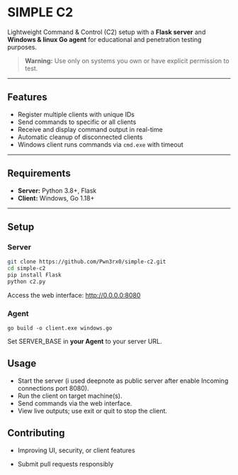 # SIMPLE C2

Lightweight Command & Control (C2) setup with a **Flask server** and **Windows & linux Go agent** for educational and penetration testing purposes.

> **Warning:** Use only on systems you own or have explicit permission to test.

---

## Features

- Register multiple clients with unique IDs  
- Send commands to specific or all clients  
- Receive and display command output in real-time  
- Automatic cleanup of disconnected clients  
- Windows client runs commands via `cmd.exe` with timeout  

---

## Requirements

- **Server:** Python 3.8+, Flask  
- **Client:** Windows, Go 1.18+  

---

## Setup

### Server

```bash
git clone https://github.com/Pwn3rx0/simple-c2.git
cd simple-c2
pip install Flask
python c2.py
```
Access the web interface: http://0.0.0.0:8080

### Agent
```
go build -o client.exe windows.go
```
Set SERVER_BASE in **your Agent** to your server URL.
## Usage

   - Start the server (i used deepnote as public server after enable Incoming connections port 8080).
   - Run the client on target machine(s).
   - Send commands via the web interface.
   - View live outputs; use exit or quit to stop the client.

## Contributing

   - Improving UI, security, or client features

   - Submit pull requests responsibly

